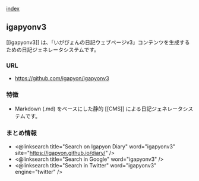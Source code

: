[index](https://igapyon.github.io/diary/keyword/index.html)

## igapyonv3

[[igapyonv3]] は、「いがぴょんの日記ウェブページv3」コンテンツを生成するための日記ジェネレータシステムです。

### URL

* https://github.com/igapyon/igapyonv3

### 特徴

* Markdown (.md) をベースにした静的 [[CMS]] による日記ジェネレータシステムです。

### まとめ情報

* <@linksearch title="Search on Igapyon Diary" word="igapyonv3" site="https://igapyon.github.io/diary/" />
* <@linksearch title="Search in Google" word="igapyonv3" />
* <@linksearch title="Search in Twitter" word="igapyonv3" engine="twitter" />
